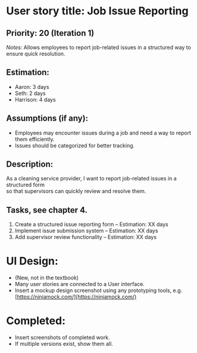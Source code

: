 # User story title: Job Issue Reporting  

## Priority: 20 (Iteration 1)  
*Notes:* Allows employees to report job-related issues in a structured way to ensure quick resolution.  

## Estimation:  
* Aaron: 3 days
* Seth: 2 days
* Harrison: 4 days 

## Assumptions (if any):  
* Employees may encounter issues during a job and need a way to report them efficiently.  
* Issues should be categorized for better tracking.  

## Description:  
As a cleaning service provider, I want to report job-related issues in a structured form  
so that supervisors can quickly review and resolve them.  

## Tasks, see chapter 4.  
1. Create a structured issue reporting form – Estimation: XX days  
2. Implement issue submission system – Estimation: XX days  
3. Add supervisor review functionality – Estimation: XX days  

# UI Design:
* (New, not in the textbook) 
* Many user stories are connected to a User interface.
* Insert a mockup design screenshot using any prototyping tools, e.g. [https://ninjamock.com/](https://ninjamock.com/)  

# Completed:  
* Insert screenshots of completed work.  
* If multiple versions exist, show them all.  
